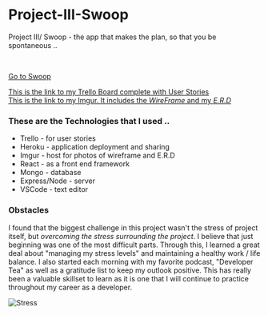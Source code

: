 # Project-III-Swoop
Project III/ Swoop - the app that makes the plan, so that you be spontaneous ..

<br>

[Go to Swoop](https://project-3-swoop.herokuapp.com/
"GetSwooped")


[This is the link to my Trello Board complete with User Stories](https://trello.com/b/ccdO7P14/project-iii "Thought Process")
<br>
[This is the link to my Imgur. It includes the *WireFrame* and my *E.R.D*](https://imgur.com/a/wbVlN2j "Visualize")

### These are the Technologies that I used ..
+ Trello - for user stories 
+ Heroku - application deployment and sharing 
+ Imgur - host for photos of wireframe and E.R.D
+ React - as a front end framework 
+ Mongo - database 
+ Express/Node - server 
+ VSCode - text editor 


### Obstacles 

I found that the biggest challenge in this project wasn't the  stress of project itself, but *overcoming the stress surrounding the project*. I believe that just beginning was one of the most difficult parts. Through this, I learned a great deal about "managing my stress levels" and maintaining a healthy work / life balance. I also started each morning with my favorite podcast, "Developer Tea" as well as a gratitude list to keep my outlook positive. This has really been a valuable skillset to learn as it is one that I will continue to practice throughout my career as a developer.

![Stress](https://i.imgur.com/B09fzOz.jpg "Stress")
